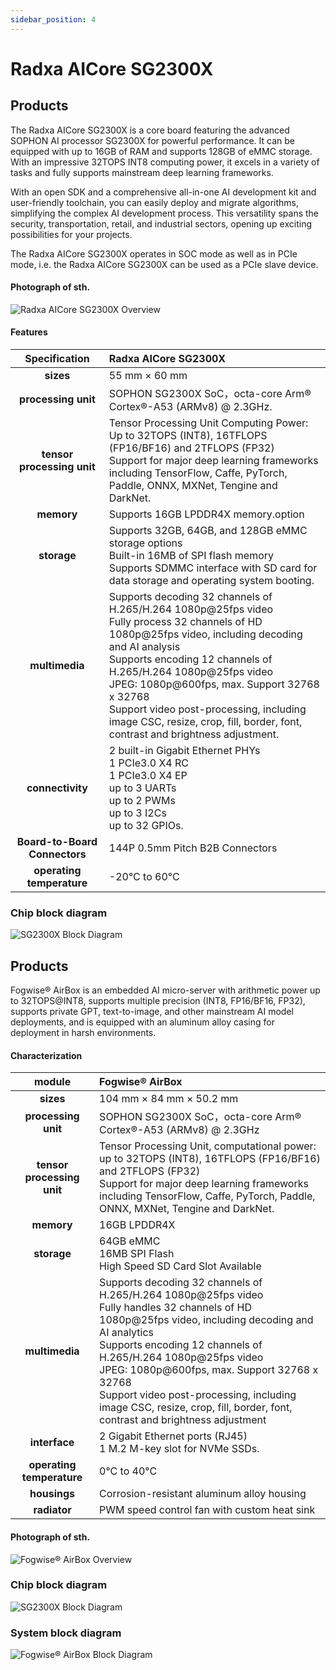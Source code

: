 ```yaml
---
sidebar_position: 4
---
```


# Radxa AICore SG2300X

<Tabs queryString="target">
  <TabItem value="Radxa AICore SG2300X" label="Radxa AICore SG2300X">

## Products

The Radxa AICore SG2300X is a core board featuring the advanced SOPHON AI processor SG2300X for powerful performance. It can be equipped with up to 16GB of RAM and supports 128GB of eMMC storage. With an impressive 32TOPS INT8 computing power, it excels in a variety of tasks and fully supports mainstream deep learning frameworks.

With an open SDK and a comprehensive all-in-one AI development kit and user-friendly toolchain, you can easily deploy and migrate algorithms, simplifying the complex AI development process. This versatility spans the security, transportation, retail, and industrial sectors, opening up exciting possibilities for your projects.

The Radxa AICore SG2300X operates in SOC mode as well as in PCIe mode, i.e. the Radxa AICore SG2300X can be used as a PCIe slave device.

#### Photograph of sth.

![Radxa AICore SG2300X Overview](/img/aicore-sg2300x/mark_aicore_sg2300x.webp)

#### Features

|         Specification         | Radxa AICore SG2300X                                                                                                                                                                                                                                                                                                                                                                                                  |
| :---------------------------: | :-------------------------------------------------------------------------------------------------------------------------------------------------------------------------------------------------------------------------------------------------------------------------------------------------------------------------------------------------------------------------------------------------------------- |
|           **sizes**           | 55 mm × 60 mm                                                                                                                                                                                                                                                                                                                                                                                                   |
|      **processing unit**      | SOPHON SG2300X SoC，octa-core Arm® Cortex®-A53 (ARMv8) @ 2.3GHz.                                                                                                                                                                                                                                                                                                                                              |
|  **tensor processing unit**   | Tensor Processing Unit Computing Power: Up to 32TOPS (INT8), 16TFLOPS (FP16/BF16) and 2TFLOPS (FP32)<br/>Support for major deep learning frameworks including TensorFlow, Caffe, PyTorch, Paddle, ONNX, MXNet, Tengine and DarkNet.                                                                                                                                                                             |
|          **memory**           | Supports 16GB LPDDR4X memory.option                                                                                                                                                                                                                                                                                                                                                                             |
|          **storage**          | Supports 32GB, 64GB, and 128GB eMMC storage options<br/>Built-in 16MB of SPI flash memory<br/>Supports SDMMC interface with SD card for data storage and operating system booting.                                                                                                                                                                                                                              |
|        **multimedia**         | Supports decoding 32 channels of H.265/H.264 1080p@25fps video <br/>Fully process 32 channels of HD 1080p@25fps video, including decoding and AI analysis<br/> Supports encoding 12 channels of H.265/H.264 1080p@25fps video<br/>JPEG: 1080p@600fps, max. Support 32768 x 32768 <br/>Support video post-processing, including image CSC, resize, crop, fill, border, font, contrast and brightness adjustment. |
|       **connectivity**        | 2 built-in Gigabit Ethernet PHYs <br/> 1 PCIe3.0 X4 RC <br/> 1 PCIe3.0 X4 EP <br/> up to 3 UARTs <br/> up to 2 PWMs <br/> up to 3 I2Cs <br/> up to 32 GPIOs.                                                                                                                                                                                                                                                    |
| **Board-to-Board Connectors** | 144P 0.5mm Pitch B2B Connectors                                                                                                                                                                                                                                                                                                                                                                                 |
|   **operating temperature**   | -20°C to 60°C                                                                                                                                                                                                                                                                                                                                                                                                   |

### Chip block diagram

![SG2300X Block Diagram](/img/aicore-sg2300x/sg2300x-block-diagram.webp)

</TabItem>

<TabItem value=" Fogwise® AirBox" label=" Fogwise® AirBox">

## Products

Fogwise® AirBox is an embedded AI micro-server with arithmetic power up to 32TOPS@INT8, supports multiple precision (INT8, FP16/BF16, FP32), supports private GPT, text-to-image, and other mainstream AI model deployments, and is equipped with an aluminum alloy casing for deployment in harsh environments.

#### Characterization

|           module           | Fogwise® AirBox                                                                                                                                                                                                                                                                                                                                                                                              |
| :------------------------: | :------------------------------------------------------------------------------------------------------------------------------------------------------------------------------------------------------------------------------------------------------------------------------------------------------------------------------------------------------------------------------------------------------------ |
|         **sizes**          | 104 mm × 84 mm × 50.2 mm                                                                                                                                                                                                                                                                                                                                                                                      |
|    **processing unit**     | SOPHON SG2300X SoC，octa-core Arm® Cortex®-A53 (ARMv8) @ 2.3GHz                                                                                                                                                                                                                                                                                                                                             |
| **tensor processing unit** | Tensor Processing Unit, computational power: up to 32TOPS (INT8), 16TFLOPS (FP16/BF16) and 2TFLOPS (FP32)<br/>Support for major deep learning frameworks including TensorFlow, Caffe, PyTorch, Paddle, ONNX, MXNet, Tengine and DarkNet.                                                                                                                                                                      |
|         **memory**         | 16GB LPDDR4X                                                                                                                                                                                                                                                                                                                                                                                                  |
|        **storage**         | 64GB eMMC<br/>16MB SPI Flash<br/>High Speed SD Card Slot Available                                                                                                                                                                                                                                                                                                                                            |
|       **multimedia**       | Supports decoding 32 channels of H.265/H.264 1080p@25fps video<br/>Fully handles 32 channels of HD 1080p@25fps video, including decoding and AI analytics<br/>Supports encoding 12 channels of H.265/H.264 1080p@25fps video <br/>JPEG: 1080p@600fps, max. Support 32768 x 32768<br/>Support video post-processing, including image CSC, resize, crop, fill, border, font, contrast and brightness adjustment |
|       **interface**        | 2 Gigabit Ethernet ports (RJ45)<br/>1 M.2 M-key slot for NVMe SSDs.                                                                                                                                                                                                                                                                                                                                           |
| **operating temperature**  | 0°C to 40°C                                                                                                                                                                                                                                                                                                                                                                                                   |
|        **housings**        | Corrosion-resistant aluminum alloy housing                                                                                                                                                                                                                                                                                                                                                                    |
|        **radiator**        | PWM speed control fan with custom heat sink                                                                                                                                                                                                                                                                                                                                                                   |

#### Photograph of sth.

![Fogwise® AirBox Overview](/img/airbox/radxa_fogwise_airbox.webp)

### Chip block diagram

![SG2300X Block Diagram](/img/aicore-sg2300x/sg2300x-block-diagram.webp)

### System block diagram

![Fogwise® AirBox Block Diagram](/img/airbox/airbox-block-diagram.webp)

</TabItem>

</Tabs>
